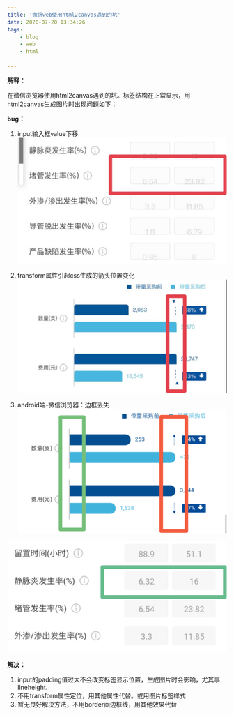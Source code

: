 ```yaml
---
title: '微信web使用html2canvas遇到的坑'
date: 2020-07-20 13:34:26
tags:
	- blog
	- web 
	- html
	
---
```


**解释：**

在微信浏览器使用html2canvas遇到的坑。标签结构在正常显示，用html2canvas生成图片时出现问题如下：

**bug：**

1. input输入框value下移
![input_value_bug.jpg](https://raw.githubusercontent.com/tuyrt7/tuyrt7.github.io/master/uploads/img/input_value_bug.jpg)

2. transform属性引起css生成的箭头位置变化
![arrow_bug.jpg](https://raw.githubusercontent.com/tuyrt7/tuyrt7.github.io/master/uploads/img/arrow_bug.jpg)

3. android端-微信浏览器：边框丢失
![arrow_border.png](https://raw.githubusercontent.com/tuyrt7/tuyrt7.github.io/master/uploads/img/arrow_border.jpg)

![input_bug.jpg](https://raw.githubusercontent.com/tuyrt7/tuyrt7.github.io/master/uploads/img/input_bug.jpg)


**解决：**

1.  input的padding值过大不会改变标签显示位置，生成图片时会影响，尤其事lineheight.
2. 不用transform属性定位，用其他属性代替。或用图片标签样式
3. 暂无良好解决方法，不用border画边框线，用其他效果代替